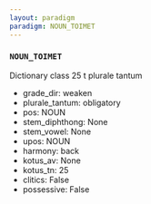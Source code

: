 ```yaml
---
layout: paradigm
paradigm: NOUN_TOIMET
---
```

### ` NOUN_TOIMET `

Dictionary class 25 t plurale tantum
* grade_dir: weaken
* plurale_tantum: obligatory
* pos: NOUN
* stem_diphthong: None
* stem_vowel: None
* upos: NOUN
* harmony: back
* kotus_av: None
* kotus_tn: 25
* clitics: False
* possessive: False
